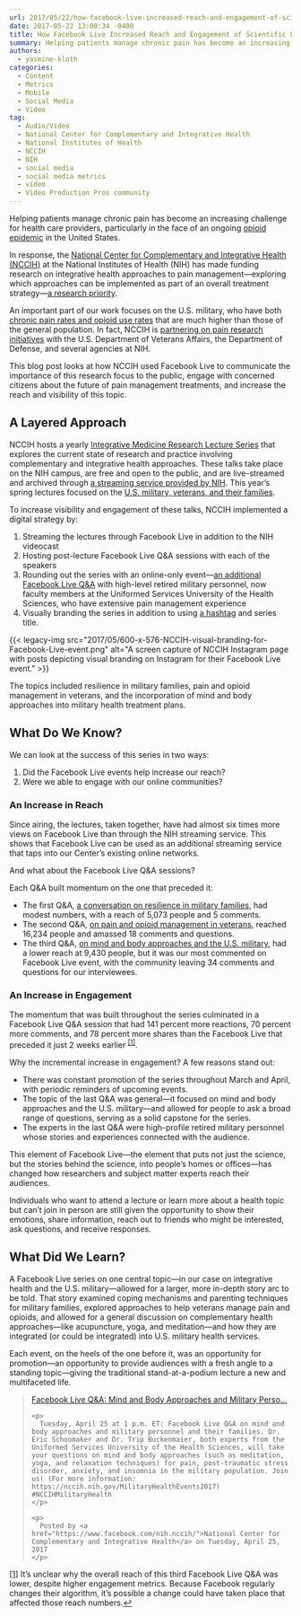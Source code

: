 ```yaml
---
url: 2017/05/22/how-facebook-live-increased-reach-and-engagement-of-scientific-lectures-at-nih.md
date: 2017-05-22 13:00:34 -0400
title: How Facebook Live Increased Reach and Engagement of Scientific Lectures at NIH
summary: Helping patients manage chronic pain has become an increasing challenge for health care providers, particularly in the face of an ongoing opioid epidemic in the United States. In response, the National Center for Complementary and Integrative Health (NCCIH) at the National Institutes of Health (NIH) has made funding research on integrative health approaches to pain
authors:
  - yasmine-kloth
categories:
  - Content
  - Metrics
  - Mobile
  - Social Media
  - Video
tag:
  - Audio/Video
  - National Center for Complementary and Integrative Health
  - National Institutes of Health
  - NCCIH
  - NIH
  - social media
  - social media metrics
  - video
  - Video Production Pros community
---
```


Helping patients manage chronic pain has become an increasing challenge for health care providers, particularly in the face of an ongoing [opioid epidemic](https://www.hhs.gov/opioids/) in the United States.

In response, the [National Center for Complementary and Integrative Health (NCCIH)](https://nccih.nih.gov/) at the National Institutes of Health (NIH) has made funding research on integrative health approaches to pain management—exploring which approaches can be implemented as part of an overall treatment strategy—[a research priority](https://nccih.nih.gov/about/strategic-plans/2016/Nonpharmacologic-Management-Pain).

An important part of our work focuses on the U.S. military, who have both [chronic pain rates and opioid use rates](http://archinte.jamanetwork.com/article.aspx?articleid=1885986) that are much higher than those of the general population. In fact, NCCIH is [partnering on pain research initiatives](https://nccih.nih.gov/research/blog/partnering-on-pain) with the U.S. Department of Veterans Affairs, the Department of Defense, and several agencies at NIH.

This blog post looks at how NCCIH used Facebook Live to communicate the importance of this research focus to the public, engage with concerned citizens about the future of pain management treatments, and increase the reach and visibility of this topic.

## A Layered Approach

NCCIH hosts a yearly [Integrative Medicine Research Lecture Series](https://nccih.nih.gov/news/events/IMlectures) that explores the current state of research and practice involving complementary and integrative health approaches. These talks take place on the NIH campus, are free and open to the public, and are live-streamed and archived through [a streaming service provided by NIH](https://videocast.nih.gov/). This year’s spring lectures focused on the [U.S. military, veterans, and their families](https://nccih.nih.gov/MilitaryHealthEvents2017).

To increase visibility and engagement of these talks, NCCIH implemented a digital strategy by:

  1. Streaming the lectures through Facebook Live in addition to the NIH videocast
  2. Hosting post-lecture Facebook Live Q&A sessions with each of the speakers
  3. Rounding out the series with an online-only event—[an additional Facebook Live Q&A](https://www.facebook.com/nih.nccih/videos/1405263649496849/) with high-level retired military personnel, now faculty members at the Uniformed Services University of the Health Sciences, who have extensive pain management experience
  4. Visually branding the series in addition to using [a hashtag](https://twitter.com/search?f=tweets&vertical=default&q=%23NCCIHmilitaryhealth&src=typd) and series title.

{{< legacy-img src="2017/05/600-x-576-NCCIH-visual-branding-for-Facebook-Live-event.png" alt="A screen capture of NCCIH Instagram page with posts depicting visual branding on Instagram for their Facebook Live event." >}}

The topics included resilience in military families, pain and opioid management in veterans, and the incorporation of mind and body approaches into military health treatment plans.

## What Do We Know?

We can look at the success of this series in two ways:

  1. Did the Facebook Live events help increase our reach?
  2. Were we able to engage with our online communities?

### An Increase in Reach

Since airing, the lectures, taken together, have had almost six times more views on Facebook Live than through the NIH streaming service. This shows that Facebook Live can be used as an additional streaming service that taps into our Center’s existing online networks.

And what about the Facebook Live Q&A sessions?

Each Q&A built momentum on the one that preceded it:

  * The first Q&A, [a conversation on resilience in military families](https://www.facebook.com/nih.nccih/videos/1373170729372808/), had modest numbers, with a reach of 5,073 people and 5 comments.
  * The second Q&A, [on pain and opioid management in veterans](https://www.facebook.com/nih.nccih/videos/1392161590807055/), reached 16,234 people and amassed 18 comments and questions.
  * The third Q&A, [on mind and body approaches and the U.S. military](https://www.facebook.com/nih.nccih/videos/1405263649496849/), had a lower reach at 9,430 people, but it was our most commented on Facebook Live event, with the community leaving 34 comments and questions for our interviewees.

### An Increase in Engagement

The momentum that was built throughout the series culminated in a Facebook Live Q&A session that had 141 percent more reactions, 70 percent more comments, and 78 percent more shares than the Facebook Live that preceded it just 2 weeks earlier <sup><a id="ref1" href="#fn1">[1]</a></sup>.

Why the incremental increase in engagement? A few reasons stand out:

  * There was constant promotion of the series throughout March and April, with periodic reminders of upcoming events.
  * The topic of the last Q&A was general—it focused on mind and body approaches and the U.S. military—and allowed for people to ask a broad range of questions, serving as a solid capstone for the series.
  * The experts in the last Q&A were high-profile retired military personnel whose stories and experiences connected with the audience.

This element of Facebook Live—the element that puts not just the science, but the stories behind the science, into people’s homes or offices—has changed how researchers and subject matter experts reach their audiences.

Individuals who want to attend a lecture or learn more about a health topic but can’t join in person are still given the opportunity to show their emotions, share information, reach out to friends who might be interested, ask questions, and receive responses.

## What Did We Learn?

A Facebook Live series on one central topic—in our case on integrative health and the U.S. military—allowed for a larger, more in-depth story arc to be told. That story examined coping mechanisms and parenting techniques for military families, explored approaches to help veterans manage pain and opioids, and allowed for a general discussion on complementary health approaches—like acupuncture, yoga, and meditation—and how they are integrated (or could be integrated) into U.S. military health services.

Each event, on the heels of the one before it, was an opportunity for promotion—an opportunity to provide audiences with a fresh angle to a standing topic—giving the traditional stand-at-a-podium lecture a new and multifaceted life.

<div id="fb-root">
</div>



<div class="fb-video" data-href="https://www.facebook.com/nih.nccih/videos/1405263649496849/" data-width="500">
  <blockquote cite="https://www.facebook.com/nih.nccih/videos/1405263649496849/" class="fb-xfbml-parse-ignore">
    <p>
      <a href="https://www.facebook.com/nih.nccih/videos/1405263649496849/">Facebook Live Q&A: Mind and Body Approaches and Military Perso&#8230;</a>
    </p>
    
    <p>
      Tuesday, April 25 at 1 p.m. ET: Facebook Live Q&A on mind and body approaches and military personnel and their families. Dr. Eric Schoomaker and Dr. Trip Buckenmaier, both experts from the Uniformed Services University of the Health Sciences, will take your questions on mind and body approaches (such as meditation, yoga, and relaxation techniques) for pain, post-traumatic stress disorder, anxiety, and insomnia in the military population. Join us! (For more information: https://nccih.nih.gov/MilitaryHealthEvents2017) #NCCIHMilitaryHealth
    </p>
    
    <p>
      Posted by <a href="https://www.facebook.com/nih.nccih/">National Center for Complementary and Integrative Health</a> on Tuesday, April 25, 2017
    </p>
  </blockquote>
</div><section> 

<p id="fn1">
  <a href="#r1">[1]</a> It’s unclear why the overall reach of this third Facebook Live Q&A was lower, despite higher engagement metrics. Because Facebook regularly changes their algorithm, it’s possible a change could have taken place that affected those reach numbers.<a title="Jump back to footnote 1 in the text." href="#ref1">↩</a>
</p></section>